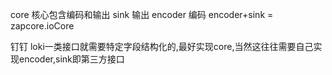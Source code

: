 core 核心包含编码和输出
sink 输出
encoder 编码
encoder+sink = zapcore.ioCore

钉钉 loki一类接口就需要特定字段结构化的,最好实现core,当然这往往需要自己实现encoder,sink即第三方接口
